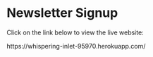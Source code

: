 # Newsletter Signup

<p>Click on the link below to view the live website:</p>
<p>https://whispering-inlet-95970.herokuapp.com/</p>
